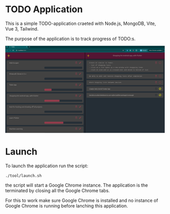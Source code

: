# TODO Application

This is a simple TODO-application craeted with Node.js, MongoDB, Vite, Vue 3, Tailwind.

The purpose of the application is to track progress of TODO:s.

![](doc/images/web-gui.png)


# Launch
To launch the application run the script:
```
./tool/launch.sh
```

the script will start a Google Chrome instance. The application is the terminated by closing all the Google Chrome tabs.

For this to work make sure Google Chrome is installed and no instance of Google Chrome is running before lanching this application.
